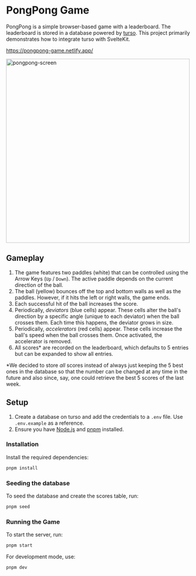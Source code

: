 # PongPong Game

PongPong is a simple browser-based game with a leaderboard. The leaderboard is stored in a database powered by [turso](https://turso.tech/). This project primarily demonstrates how to integrate turso with SvelteKit.

<https://pongpong-game.netlify.app/>

<img width="500" alt="pongpong-screen" src="https://github.com/user-attachments/assets/04209047-80e1-4103-8118-ac9c11534c99" />


## Gameplay

1. The game features two paddles (white) that can be controlled using the Arrow Keys (`Up` / `Down`). The active paddle depends on the current direction of the ball.
2. The ball (yellow) bounces off the top and bottom walls as well as the paddles. However, if it hits the left or right walls, the game ends.
3. Each successful hit of the ball increases the score.
4. Periodically, _deviators_ (blue cells) appear. These cells alter the ball's direction by a specific angle (unique to each deviator) when the ball crosses them. Each time this happens, the deviator grows in size.
5. Periodically, _accelerators_ (red cells) appear. These cells increase the ball's speed when the ball crosses them. Once activated, the accelerator is removed.
6. All scores\* are recorded on the leaderboard, which defaults to 5 entries but can be expanded to show all entries.

\*We decided to store _all_ scores instead of always just keeping the 5 best ones in the database so that the number can be changed at any time in the future and also since, say, one could retrieve the best 5 scores of the last week.

## Setup

1. Create a database on turso and add the credentials to a `.env` file. Use `.env.example` as a reference.
2. Ensure you have [Node.js](https://nodejs.org) and [pnpm](https://pnpm.io/) installed.

### Installation

Install the required dependencies:

```bash
pnpm install
```

### Seeding the database

To seed the database and create the scores table, run:

```bash
pnpm seed
```

### Running the Game

To start the server, run:

```bash
pnpm start
```

For development mode, use:

```bash
pnpm dev
```
